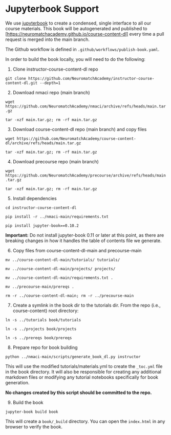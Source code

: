 # Jupyterbook Support

We use [jupyterbook](https://jupyterbook.org/intro.html) to create a condensed, single interface to all our course materials. This book will be autogenerated and published to [https://neuromatchacademy.github.io/course-content-dl] every time a pull request is merged into the main branch.

The Github workflow is defined in `.github/workflows/publish-book.yaml`. 

In order to build the book locally, you will need to do the following:

1. Clone instructor-course-content-dl repo

`git clone https://github.com/NeuromatchAcademy/instructor-course-content-dl.git --depth=1`

2. Download nmaci repo (main branch)

`wget https://github.com/NeuromatchAcademy/nmaci/archive/refs/heads/main.tar.gz`

`tar -xzf main.tar.gz; rm -rf main.tar.gz`

3. Download course-content-dl repo (main branch) and copy files

`wget https://github.com/NeuromatchAcademy/course-content-dl/archive/refs/heads/main.tar.gz`

`tar -xzf main.tar.gz; rm -rf main.tar.gz`

4. Download precourse repo (main branch)

`wget https://github.com/NeuromatchAcademy/precourse/archive/refs/heads/main.tar.gz`

`tar -xzf main.tar.gz; rm -rf main.tar.gz`

5. Install dependencies

`cd instructor-course-content-dl`

`pip install -r ../nmaci-main/requirements.txt`

`pip install jupyter-book==0.10.2`

**Important:** Do not install jupyter-book 0.11 or later at this point, as there are breaking changes in how it handles the table of contents file we generate.

6. Copy files from course-content-dl-main and precourse-main

`mv ../course-content-dl-main/tutorials/ tutorials/`

`mv ../course-content-dl-main/projects/ projects/`

`mv ../course-content-dl-main/requirements.txt .`

`mv ../precourse-main/prereqs .`

`rm -r ../course-content-dl-main; rm -r ../precourse-main`

7. Create a symlink in the book dir to the tutorials dir. From the repo (i.e., course-content) root directory:

`ln -s ../tutorials book/tutorials`

`ln -s ../projects book/projects`

`ln -s ../prereqs book/prereqs`

8. Prepare repo for book building

`python ../nmaci-main/scripts/generate_book_dl.py instructor`

This will use the modified tutorials/materials.yml to create the `_toc.yml` file in the book directory. It will also be responsible for creating any additional markdown files or modifying any tutorial notebooks specifically for book generation. 

**No changes created by this script should be committed to the repo.**

9. Build the book

`jupyter-book build book`

This will create a `book/_build` directory. You can open the `index.html` in any browser to verify the book.
